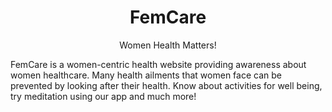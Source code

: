 
<h1 align="center">
	FemCare
</h1>

<p align="center">
Women Health Matters!
</p>

FemCare is a women-centric health website providing awareness about women healthcare. Many health ailments that women face can be prevented by looking after their health. Know about activities for well being, try meditation using our app and much more!
